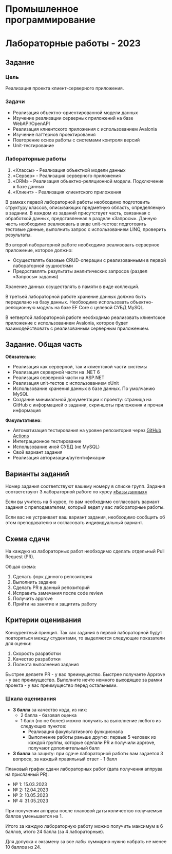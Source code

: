 # Промышленное программирование
# Лабораторные работы - 2023

## Задание

### Цель
Реализация проекта клиент-серверного приложения.

### Задачи
* Реализация объектно-ориентированной модели данных
* Изучение реализации серверных приложений на базе WebAPI/OpenAPI
* Реализация клиентского приложения с использованием Avalonia 
* Изучение паттернов проектирования
* Повторение основ работы с системами контроля версий
* Unit-тестирование

### Лабораторные работы
1.	«Классы» - Реализация объектной модели данных
2.	«Сервер» - Реализация серверного приложения
3.	«ORM» - Реализация объектно-реляционной модели. Подключение к базе данных
4.	«Клиент» - Реализация клиентского приложения 

В рамках первой лабораторной работы необходимо подготовить структуру классов, описывающих предметную область, определяемую в задании. В каждом из заданий присутствует часть, связанная с обработкой данных, представленная в разделе «Запросы». Данную часть необходимо реализовать в виде unit-тестов: подготовить тестовые данные, выполнить запрос с использованием LINQ, проверить результаты.

Во второй лабораторной работе необходимо реализовать серверное приложение, которое должно:
- Осуществлять базовые CRUD-операции с реализованными в первой лабораторной сущностями
- Предоставлять результаты аналитических запросов (раздел «Запросы» задания)

Хранение данных осуществлять в памяти в виде коллекций.

В третьей лабораторной работе хранение данных должно быть переделано на базу данных. Необходимо использовать объектно-реляционную модель на базе EF Core с целевой СУБД MySQL. 

В четвертой лабораторной работе необходимо реализовать клиентское приложение с использованием Avalonia, которое будет взаимодействовать с реализованным серверным приложением.

## Задание. Общая часть

**Обязательно**:
* Реализация как серверной, так и клиентской части системы
* Реализация серверной части на .NET 6
* Реализация серверной части на ASP.NET 
* Реализация unit-тестов с использованием xUnit
* Использование хранения данных в базе данных. По умолчанию MySQL
* Создание минимальной документации к проекту: страница на GitHub с информацией о задании, скриншоты приложения и прочая информация

**Факультативно**:
* Автоматизация тестирования на уровне репозитория через [GitHub Actions](https://docs.github.com/en/actions/learn-github-actions/understanding-github-actions)
* Интеграционное тестирование
* Использование иной СУБД (не MySQL)
* Свой вариант задания
* Реализация авторизации/аутентификации

## Варианты заданий

Номер задания соответствуют вашему номеру в списке групп. 
Задания соответствуют 3 лабораторной работе по курсу [«Базы данных»](https://github.com/itsecd/databases/blob/main/labs/%D0%9B%D0%A03.%20%D0%9F%D1%80%D0%BE%D0%B5%D0%BA%D1%82%D0%B8%D1%80%D0%BE%D0%B2%D0%B0%D0%BD%D0%B8%D0%B5%20%D0%91%D0%94.pdf)

Если вы учитесь на 5 курсе, то вам необходимо согласовать вариант задания с преподавателем, который ведет у вас лабораторные работы.

Если вас не устраивает ваш вариант задания, необходимо сообщить об этом преподавателю и согласовать индивидуальный вариант.

## Схема сдачи

На каждую из лабораторных работ необходимо сделать отдельный Pull Request (PR).

Общая схема:
1. Сделать форк данного репозитория
2. Выполнить задание
3. Сделать PR в данный репозиторий
4. Исправить замечания после code review
5. Получить approve 
6. Прийти на занятие и защитить работу

## Критерии оценивания

Конкурентный принцип.
Так как задания в первой лабораторной будут повторяться между студентами, то выделяются следующие показатели для оценки:
1. Скорость разработки
2. Качество разработки
3. Полнота выполнения задания

Быстрее делаете PR - у вас преимущество.
Быстрее получаете Approve - у вас преимущество.
Выполните нечто немного выходящее за рамки проекта - у вас преимущество перед остальными.

### Шкала оценивания

- **3 балла** за качество кода, из них:
  - 2 балла - базовая оценка
  - 1 балл (но не более) можно получить за выполнение любого из следующих пунктов:
    - Реализация факультативного функционала
    - Выполнение работы раньше других: первые 5 человек из каждой группы, которые сделали PR и получили approve, получают дополнительный балл
- **3 балла** за защиту: при сдаче лабораторной работы вам задается 3 вопроса, за каждый правильный ответ - 1 балл

Плановый график сдачи лабораторных работ (дата получения аппрува на присланный PR):
- № 1: 15.03.2023
- № 2: 12.04.2023
- № 3: 10.05.2023
- № 4: 31.05.2023

При получении аппрува после плановой даты количество получаемых баллов уменьшается на 1.

Итого за каждую лабораторную работу можно получить максимум в 6 баллов, итого 24 балла (за 4 лабораторные).

Для допуска к экзамену за все лабы суммарно нужно набрать не менее 10 баллов из 24.
